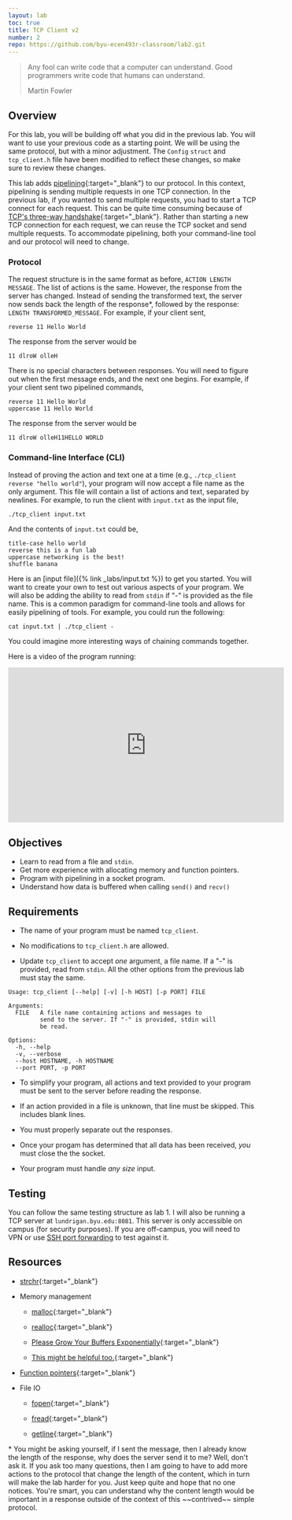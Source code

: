 ```yaml
---
layout: lab
toc: true
title: TCP Client v2
number: 2
repo: https://github.com/byu-ecen493r-classroom/lab2.git
---
```


> Any fool can write code that a computer can understand. Good programmers write code that humans can understand.
> 
> Martin Fowler

## Overview
For this lab, you will be building off what you did in the previous lab. You will want to use your previous code as a starting point. We will be using the same protocol, but with a minor adjustment. The `Config` `struct` and `tcp_client.h` file have been modified to reflect these changes, so make sure to review these changes.

This lab adds [pipelining](https://en.wikipedia.org/wiki/Pipeline_(computing)){:target="_blank"} to our protocol. In this context, pipelining is sending multiple requests in one TCP connection. In the previous lab, if you wanted to send multiple requests, you had to start a TCP connect for each request. This can be quite time consuming because of [TCP's three-way handshake](https://en.wikipedia.org/wiki/Transmission_Control_Protocol#Connection_establishment){:target="_blank"}. Rather than starting a new TCP connection for each request, we can reuse the TCP socket and send multiple requests. To accommodate pipelining, both your command-line tool and our protocol will need to change. 

### Protocol

The request structure is in the same format as before, `ACTION LENGTH MESSAGE`. The list of actions is the same. However, the response from the server has changed. Instead of sending the transformed text, the server now sends back the length of the response*, followed by the response: `LENGTH TRANSFORMED_MESSAGE`. For example, if your client sent,

```
reverse 11 Hello World
```

The response from the server would be

```
11 dlroW olleH
```

There is no special characters between responses. You will need to figure out when the first message ends, and the next one begins. For example, if your client sent two pipelined commands,

```
reverse 11 Hello World
uppercase 11 Hello World
```

The response from the server would be

```
11 dlroW olleH11HELLO WORLD
```


### Command-line Interface (CLI)

Instead of proving the action and text one at a time (e.g., `./tcp_client reverse "hello world"`), your program will now accept a file name as the only argument. This file will contain a list of actions and text, separated by newlines. For example, to run the client with `input.txt` as the input file,

```
./tcp_client input.txt
```

And the contents of `input.txt` could be,

```
title-case hello world
reverse this is a fun lab
uppercase networking is the best!
shuffle banana
```

Here is an [input file]({% link _labs/input.txt %}) to get you started. You will want to create your own to test out various aspects of your program. We will also be adding the ability to read from `stdin` if "-" is provided as the file name. This is a common paradigm for command-line tools and allows for easily pipelining of tools. For example, you could run the following:

```
cat input.txt | ./tcp_client -
```

You could imagine more interesting ways of chaining commands together. 

Here is a video of the program running:

<iframe width="560" height="315" src="https://www.youtube-nocookie.com/embed/V_jFzM07lio" frameborder="0" allow="accelerometer; autoplay; encrypted-media; gyroscope; picture-in-picture" allowfullscreen></iframe>


## Objectives

- Learn to read from a file and `stdin`.
- Get more experience with allocating memory and function pointers.
- Program with pipelining in a socket program.
- Understand how data is buffered when calling `send()` and `recv()`


## Requirements

- The name of your program must be named `tcp_client`.

- No modifications to `tcp_client.h` are allowed.

- Update `tcp_client` to accept *one* argument, a file name. If a "-" is provided, read from `stdin`. All the other options from the previous lab must stay the same.

```
Usage: tcp_client [--help] [-v] [-h HOST] [-p PORT] FILE

Arguments:
  FILE   A file name containing actions and messages to
         send to the server. If "-" is provided, stdin will
         be read.

Options:
  -h, --help
  -v, --verbose
  --host HOSTNAME, -h HOSTNAME
  --port PORT, -p PORT
```

- To simplify your program, all actions and text provided to your program must be sent to the server before reading the response.

- If an action provided in a file is unknown, that line must be skipped. This includes blank lines.

- You must properly separate out the responses.

- Once your progam has determined that all data has been received, *you* must close the the socket.

- Your program must handle *any size* input.

## Testing

You can follow the same testing structure as lab 1. I will also be running a TCP server at `lundrigan.byu.edu:8081`. This server is only accessible on campus (for security purposes). If you are off-campus, you will need to VPN or use [SSH port forwarding](https://help.ubuntu.com/community/SSH/OpenSSH/PortForwarding) to test against it.


## Resources

- [strchr](http://www.cplusplus.com/reference/cstring/strchr/){:target="_blank"}

- Memory management
    - [malloc](https://en.cppreference.com/w/c/memory/malloc){:target="_blank"}

    - [realloc](https://en.cppreference.com/w/c/memory/realloc){:target="_blank"}

    - [Please Grow Your Buffers Exponentially](https://blog.mozilla.org/nnethercote/2014/11/04/please-grow-your-buffers-exponentially/){:target="_blank"}

    - [This might be helpful too.](https://stackoverflow.com/questions/15409453/pointer-being-reallocd-was-not-allocated){:target="_blank"}

- [Function pointers](https://www.learn-c.org/en/Function_Pointers){:target="_blank"}

- File IO
    - [fopen](http://www.cplusplus.com/reference/cstdio/fopen/){:target="_blank"}

    - [fread](http://www.cplusplus.com/reference/cstdio/fread/){:target="_blank"}

    - [getline](https://linux.die.net/man/3/getline){:target="_blank"}


<p class="almost-hide" markdown="1">* <span>You might be asking yourself, if I sent the message, then I already know the length of the response, why does the server send it to me? Well, don't ask it. If you ask too many questions, then I am going to have to add more actions to the protocol that change the length of the content, which in turn will make the lab harder for you. Just keep quite and hope that no one notices. You're smart, you can understand why the content length would be important in a response outside of the context of this ~~contrived~~ simple protocol.</span></p>